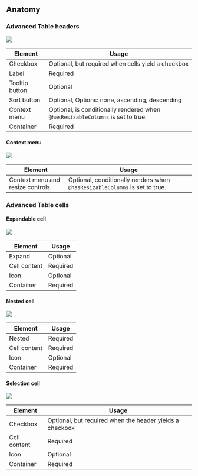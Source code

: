 ## Anatomy

### Advanced Table headers

![](/assets/components/table/advanced-table/advanced-table-header-select-anatomy.png)

| Element          | Usage                                           |
|------------------|-------------------------------------------------|
| Checkbox         | Optional, but required when cells yield a checkbox |
| Label            | Required                                        |
| Tooltip button   | Optional                                        |
| Sort button      | Optional, Options: none, ascending, descending  |
| Context menu     | Optional, is conditionally rendered when `@hasResizableColumns` is set to true. |
| Container        | Required                                        |

#### Context menu

![](/assets/components/table/advanced-table/advanced-table-header-context-menu-anatomy.png)

| Element                          | Usage                                                                       |
|----------------------------------|-----------------------------------------------------------------------------|
| Context menu and resize controls | Optional, conditionally renders when `@hasResizableColumns` is set to true. |

### Advanced Table cells

#### Expandable cell

![](/assets/components/table/advanced-table/advanced-table-cell-parent-anatomy.png)

| Element      | Usage    |
|--------------|----------|
| Expand       | Optional |
| Cell content | Required |
| Icon         | Optional |
| Container    | Required |


#### Nested cell

![](/assets/components/table/advanced-table/advanced-table-cell-nested-anatomy.png)

| Element      | Usage    |
|--------------|----------|
| Nested       | Required |
| Cell content | Required |
| Icon         | Optional |
| Container    | Required |

#### Selection cell

![](/assets/components/table/advanced-table/advanced-table-cell-select-anatomy.png)

| Element      | Usage    |
|--------------|----------|
| Checkbox     | Optional, but required when the header yields a checkbox|
| Cell content | Required |
| Icon         | Optional |
| Container    | Required |